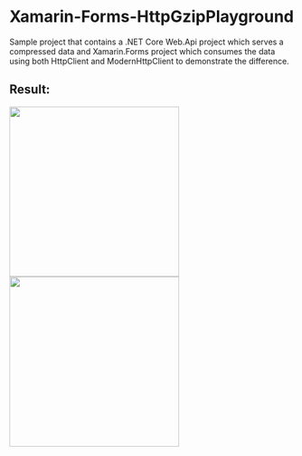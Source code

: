 # Xamarin-Forms-HttpGzipPlayground
Sample project that contains a .NET Core Web.Api project which serves a compressed data and Xamarin.Forms project which consumes the data using both HttpClient and ModernHttpClient to demonstrate the difference.

## Result:

<img src="https://github.com/yuv4ik/Xamarin-Forms-HttpGzipPlayground/blob/master/screenshots/With_HttpClient.png" width="300">    <img src="https://github.com/yuv4ik/Xamarin-Forms-HttpGzipPlayground/blob/master/screenshots/With_ModernHttpClient.png" width="300">

